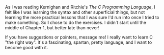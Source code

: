 As I was reading Kernighan and Ritchie's *The C Programming Language*, I felt 
like I was learning the syntax and other superficial things, but not learning 
the more practical lessons that I was sure I'd run into once I tried to make 
something. So I chose to do the exercises. I didn't start until the middle of 
Chapter 1, but better late than never!

If you have suggestions or pointers, message me! I really want to learn C "the 
right way". It's a fascinating, spartan, pretty language, and I want to become 
good with it.
